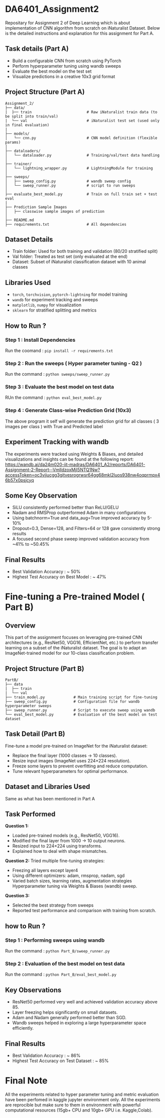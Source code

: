 # DA6401_Assignment2
Repositary for Assignment 2 of Deep Learning which is about implementation of CNN algorithm from scratch on iNaturalist Dataset. Below is the detailed instructions and explanation for this assignment for Part A.

## Task details (Part A)
*  Build a configurable CNN from scratch using PyTorch
*  Perform hyperparameter tuning using wandb sweeps
*  Evaluate the best model on the test set
*  Visualize predictions in a creative 10x3 grid format

## Project Structure (Part A)
```
Assignment_2/
├── data/
|  ├── train                         # Raw iNaturalist train data (to be split into train/val) 
|  └── val                           # iNaturalist test set (used only in final evaluation)
| 
├── models/
│   └── cnn.py                       # CNN model definition (flexible params)
│
├── dataloaders/
│   └── dataloader.py                # Training/val/test data handling
│
├── trainer/
│   └── lightning_wrapper.py         # LightningModule for training
│
├── sweeps/
│   ├── sweep_config.py              # wandb sweep config
│   └── sweep_runner.py              # script to run sweeps
│
├── evaluate_best_model.py           # Train on full train set + test eval
|
├── Prediction Sample Images  
│   ├── classwise sample images of prediction
│
├── README.md                         
├── requirements.txt                 # All dependencies
```
## Dataset Details
*  Train folder: Used for both training and validation (80/20 stratified split)
*  Val folder: Treated as test set (only evaluated at the end)
*  Dataset: Subset of iNaturalist classification dataset with 10 animal classes

## Libraries Used 
*  ```torch```, ```torchvision```, ```pytorch-lightning``` for model training
*  ```wandb``` for experiment tracking and sweeps
*  ```matplotlib```, ```numpy``` for visualization
*  ```sklearn``` for stratified splitting and metrics

  

## How to Run ?
### Step 1 : Install Dependencies
Run the coomand : ```pip install -r requirements.txt```

### Step 2 : Run the sweeps ( Hyper parameter tuning - Q2 )
Run the command : ```python sweeps/sweep_runner.py```

### Step 3 : Evaluate the best model on test data
RUn the command : ```python eval_best_model.py```

### Step 4 : Generate Class-wise Prediction Grid (10x3)
The above program it self will generate the prediction grid for all classes ( 3 images per class ) with True and Predicted label

## Experiment Tracking with wandb
The experiments were tracked using Weights & Biases, and detailed visualizations and insights can be found at the following report: 
https://wandb.ai/da24m020-iit-madras/DA6401_A2/reports/DA6401-Assignment-2-Report--VmlldzoxMjI5NTQ1Nw?accessToken=oc3vijucgg3gitvesrogrwsr64gg68mkl2luos938nw4oqprmpx46b57x0psjcyq

## Some Key Observation 
*  SiLU consistently performed better than ReLU/GELU
*  Nadam and RMSProp outperformed Adam in many configurations
*  Using batchnorm=True and data_aug=True improved accuracy by 5-10%
*  Dropout=0.3, Dense=128, and Filters=64 or 128 gave consistently strong results
*  A focused second phase sweep improved validation accuracy from ~41% to ~50.45%


## Final Results 
* Best Validation Accuracy : ~ 50%
* Highest Test Accuracy on Best Model : ~ 47%

# Fine-tuning a Pre-trained Model ( Part B)
## Overview 
This part of the assignment focuses on leveraging pre-trained CNN architectures (e.g., ResNet50, VGG16, EfficientNet, etc.) to perform transfer learning on a subset of the iNaturalist dataset. The goal is to adapt an ImageNet-trained model for our 10-class classification problem.

## Project Structure (Part B)
```
PartB/
├── data
|  ├── train
|  └── val 
├── train_model.py             # Main training script for fine-tuning
├── sweep_config.py            # Configuration file for wandb hyperparameter sweeps
├── sweep_runner.py            # Script to execute sweep using wandb
└── eval_best_model.py         # Evaluation of the best model on test dataset
```

## Task Detail (Part B)
Fine-tune a model pre-trained on ImageNet for the iNaturalist dataset:
*  Replace the final layer (1000 classes → 10 classes).
*  Resize input images (ImageNet uses 224×224 resolution).
*  Freeze some layers to prevent overfitting and reduce computation.
*  Tune relevant hyperparameters for optimal performance.

## Dataset and Libraries Used
Same as what has been mentioned in Part A 

## Task Performed
**Question 1:**
*  Loaded pre-trained models (e.g., ResNet50, VGG16).
*  Modified the final layer from 1000 → 10 output neurons.
*  Resized input to 224×224 using transforms.
*  Explained how to deal with shape mismatches.

**Question 2:**
Tried multiple fine-tuning strategies:
*  Freezing all layers except layer4
*  Using different optimizers: adam, rmsprop, nadam, sgd
*  Varied batch sizes, learning rates, augmentation strategies
Hyperparameter tuning via Weights & Biases (wandb) sweep.

**Question 3:**
*  Selected the best strategy from sweeps
*  Reported test performance and comparison with training from scratch.

## how to Run ?
### Step 1 : Performing sweeps using wandb
Run the command : ```python Part_B/sweep_runner.py```

### Step 2 : Evaluation of the best model on test data
Run the command : ```python Part_B/eval_best_model.py```

## Key Observations
*  ResNet50 performed very well and achieved validation accuracy above 85.
*  Layer freezing helps significantly on small datasets.
*  Adam and Nadam generally performed better than SGD.
*  Wandb sweeps helped in exploring a large hyperparameter space efficiently.

## Final Results
*  Best Validation Accuracy : ~ 86%
*  Highest Test Accuracy on Test Dataset : ~ 85% 

# Final Note
All the experiments related to hyper parameter tuning and metric evaluation have been perfomed in kaggle jupyter environment only.
All the experiments are reprocible but make sure to them in environment with powerful computational resources (15gb+ CPU and 10gb+ GPU i.e. Kaggle,Colab). 
